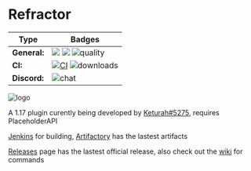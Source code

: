 # Refractor
| Type              | Badges                                                                                                                                                                                                                                                                                                                                                                                |
|-------------------|---------------------------------------------------------------------------------------------------------------------------------------------------------------------------------------------------------------------------------------------------------------------------------------------------------------------------------------------------------------------------------------|
| **General:**      | ![](https://img.shields.io/github/v/release/thebozzz34/Refractor) ![](https://img.shields.io/badge/Supports%3A%20-Spigot%201.17-orange)   ![quality](https://www.code-inspector.com/project/26624/score/svg)                                                                                                                                                                                                                                            |                                             |
| **CI:**   | [![CI](https://github.com/TheBozzz34/Refractor/actions/workflows/build.yml/badge.svg)](https://github.com/TheBozzz34/Refractor/actions/workflows/build.yml) ![downloads](https://img.shields.io/github/downloads/thebozzz34/Refractor/latest/total) |
| **Discord:**    | ![chat](https://img.shields.io/discord/771017297816846387?color=%234e5d94)   |                                                                                                                                             




![logo](https://bstats.org/signatures/bukkit/Refractor.svg)

A 1.17 plugin curently being developed by [Keturah#5275](https://discord.gg/5uEZCpMCh8), requires PlaceholderAPI

[Jenkins](https://35.222.46.52/job/Refractor/lastStableBuild/) for building, [Artifactory](https://keturah.jfrog.io/artifactory/refractor/target) has the lastest artifacts

[Releases](https://github.com/TheBozzz34/Refractor/releases/latest) page has the lastest official release, also check out the [wiki](https://github.com/TheBozzz34/Refractor/wiki) for commands

